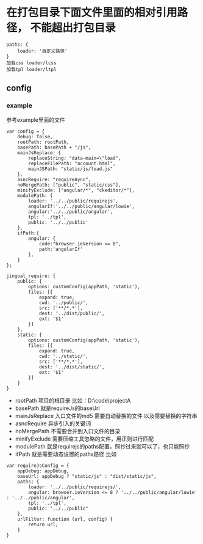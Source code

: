 # 在打包目录下面文件里面的相对引用路径， 不能超出打包目录

```
paths: {
    loader: '自定义路径'
}
加载css loader/lcss
加载tpl loader/ltpl
```
## config

### example
参考example里面的文件
```
var config = {
    debug: false,
    rootPath: rootPath,
    basePath: basePath + "/js",
    mainJsReplace: {
        replaceString: "data-main=\"load",
        replaceFilePath: "account.html",
        mainJSPath: "static/js/load.js"
    },
    asncRequire: "requireAync",
    noMergePath: ["public", "static/css"],
    minifyExclude: ["angular/*", "ckeditor/*"],
    modulePath: {
        loader: '../../public/requirejs',
        angularIf:'../../public/angular/lowie',
        angular:'../../public/angular',
        tpl: '../tpl',
        public: '../../public'
    },
    ifPath:{
        angular: {
            code:"browser.ieVersion <= 8",
            path:'angularIf'
        },
    }
};

jingoal_require: {
    public: {
        options: customConfig(appPath, 'static'),
        files: [{
            expand: true,
            cwd: '../public/',
            src: ['**/*.*'],
            dest: '../dist/public/',
            ext: '$1'
        }]
    },
    static: {
        options: customConfig(appPath, 'static'),
        files: [{
            expand: true,
            cwd: '../static/',
            src: ['**/*.*'],
            dest: '../dist/static/',
            ext: '$1'
        }]
    }
}
```
* rootPath
项目的根目录 比如：D:\code\projectA
* basePath
就是requireJs的baseUrl
* mainJsReplace
入口文件的md5 需要自动替换的文件 以及需要替换的字符串
* asncRequire
异步引入的关键词
* noMergePath
不需要合并到入口文件的目录
* minifyExclude
需要压缩工具忽略的文件，用正则进行匹配
* modulePath
就是requirejs的paths配置，照抄过来就可以了，也只能照抄
* ifPath
就是需要动态设置的paths路径
比如
```
var requireJsConfig = {
    appDebug: appDebug,
    baseUrl: appDebug ? "static/js" : "dist/static/js",
    paths: {
        loader: '../../public/requirejs/',
        angular: browser.ieVersion <= 8 ? '../../public/angular/lowie' : '../../public/angular',
        tpl: '../tpl',
        public: "../../public"
    },
    urlFilter: function (url, config) {
        return url;
    }
}
```
